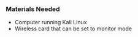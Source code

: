 ### Materials Needed


  * Computer running Kali Linux
  * Wireless card that can be set to monitor mode

